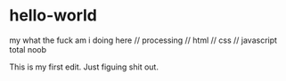 # hello-world
my what the fuck am i doing here // processing // html // css // javascript total noob

This is my first edit. Just figuing shit out.
